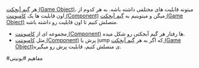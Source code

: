 هر [گِیم آبجِکت (Game Object)](گِیم%20آبجِکت%20(Game%20Object).md)، میتونه قابلیت های مختلفی داشته باشه. به هر کدوم از اون قابلیت ها یک [کامپوننت (Component)](کامپوننت%20(Component).md) میگن و میتوینیم به [گِیم آبجِکت (Game Object)](گِیم%20آبجِکت%20(Game%20Object).md) متصلش کنیم تا اون قابلیت رو داشته باشه.
- مجموعه ای از [کامپوننت (Component)](کامپوننت%20(Component).md) ها رفتار هر گیم آبجکتی رو شکل میده.
- مثل [کامپوننت (Component)](کامپوننت%20(Component).md) پرش یا jump که اگر به هر [گِیم آبجِکت (Game Object)](گِیم%20آبجِکت%20(Game%20Object).md)ی متصلش کنیم، قابلیت پرش رو میگیره.

#مفاهیم #یونیتی 
